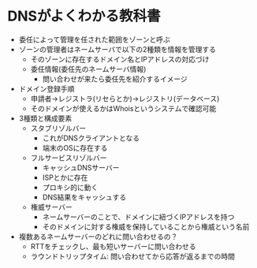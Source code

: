# DNSがよくわかる教科書

- 委任によって管理を任された範囲をゾーンと呼ぶ
- ゾーンの管理者はネームサーバで以下の2種類を情報を管理する
  - そのゾーンに存在するドメイン名とIPアドレスの対応づけ
  - 委任情報(委任先のネームサーバ情報)
    - 問い合わせが来たら委任先を紹介するイメージ
- ドメイン登録手順
  - 申請者→レジストラ(リセらとか)→レジストリ(データベース)
  - そのドメインが使えるかはWhoisというシステムで確認可能
- 3種類と構成要素
  - スタブリゾルバー
    - これがDNSクライアントとなる
    - 端末のOSに存在する
  - フルサービスリゾルバー
    - キャッシュDNSサーバー
    - ISPとかに存在
    - プロキシ的に動く
    - DNS結果をキャッシュする
  - 権威サーバー
    - ネームサーバーのことで、ドメインに紐づくIPアドレスを持つ
    - そのドメインに対する権威を保持していることから権威という名前
- 複数あるネームサーバーのどれに問い合わせるの？
  - RTTをチェックし、最も短いサーバーに問い合わせる
  - ラウンドトリップタイム: 問い合わせてから応答が返るまでの時間
